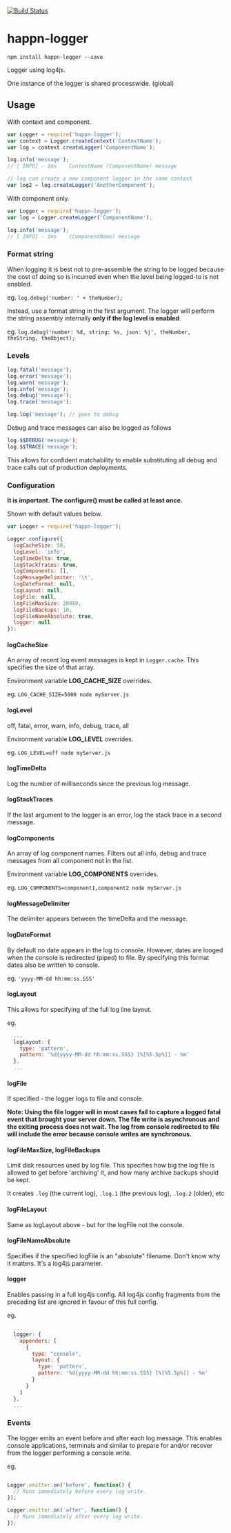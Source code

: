 [![Build Status](https://travis-ci.org/happner/happn-logger.svg?branch=master)](https://travis-ci.org/happner/happn-logger)

# happn-logger

`npm install happn-logger --save`

Logger using log4js.

One instance of the logger is shared processwide. (global)

## Usage

With context and component.

```javascript
var Logger = require('happn-logger');
var context = Logger.createContext('ContextName');
var log = context.createLogger('ComponentName');

log.info('message');
// [ INFO] - 1ms    ContextName (ComponentName) message

// log can create a new component logger in the same context
var log2 = log.createLogger('AnotherComponent');

```

With component only.

```javascript
var Logger = require('happn-logger');
var log = Logger.createLogger('ComponentName');

log.info('message');
// [ INFO] - 1ms    (ComponentName) message
```

### Format string

When logging it is best not to pre-assemble the string to be logged because the cost of doing so is incurred even when the level being logged-to is not enabled.

eg. `log.debug('number: ' + theNumber);`

Instead, use a format string in the first argument. The logger will perform the string assembly internally __only if the log level is enabled__.

eg. `log.debug('number: %d, string: %s, json: %j', theNumber, theString, theObject);`

### Levels

```javascript
log.fatal('message');
log.error('message');
log.warn('message');
log.info('message');
log.debug('message');
log.trace('message');

log.log('message'); // goes to debug
```

Debug and trace messages can also be logged as follows

```javascript
log.$$DEBUG('message');
log.$$TRACE('message');
```

This allows for confident matchability to enable substituting all debug and trace calls out of production deployments. 

### Configuration

__It is important. The configure() must be called at least once.__

Shown with default values below.

```javascript
var Logger = require('happn-logger');

Logger.configure({
  logCacheSize: 50,
  logLevel: 'info',
  logTimeDelta: true,
  logStackTraces: true,
  logComponents: [],
  logMessageDelimiter: '\t',
  logDateFormat: null,
  logLayout: null,
  logFile: null,
  logFileMaxSize: 20480,
  logFileBackups: 10,
  logFileNameAbsolute: true,
  logger: null
});
```

#### logCacheSize

An array of recent log event messages is kept in `Logger.cache`. This specifies the size of that array.

Environment variable __LOG_CACHE_SIZE__ overrides.

eg. `LOG_CACHE_SIZE=5000 node myServer.js`

#### logLevel

off, fatal, error, warn, info, debug, trace, all

Environment variable __LOG_LEVEL__ overrides.

eg. `LOG_LEVEL=off node myServer.js`

#### logTimeDelta

Log the number of milliseconds since the previous log message.

#### logStackTraces

If the last argument to the logger is an error, log the stack trace in a second message.

#### logComponents

An array of log component names. Filters out all info, debug and trace messages from all component not in the list.

Environment variable __LOG_COMPONENTS__ overrides.

eg. `LOG_COMPONENTS=component1,component2 node myServer.js`

#### logMessageDelimiter

The delimiter appears between the timeDelta and the message.

#### logDateFormat

By default no date appears in the log to console. However, dates are looged when the console is redirected (piped) to file. By specifying this format dates also be written to console.

eg. `'yyyy-MM-dd hh:mm:ss.SSS'`

#### logLayout

This allows for specifying of the full log line layout. 

eg.
```javascript
  ...
  logLayout: {
    type: 'pattern',
    pattern: '%d{yyyy-MM-dd hh:mm:ss.SSS} [%[%5.5p%]] - %m'
  },
  ...
```

#### logFile

If specified - the logger logs to file and console. 

__Note: Using the file logger will in most cases fail to capture a logged fatal event that brought your server down. The file write is asynchronous and the exiting process does not wait. The log from console redirected to file will include the error because console writes are synchronous.__

#### logFileMaxSize, logFileBackups

Limit disk resources used by log file. This specifies how big the log file is allowed to get before 'archiving' it, and how many archive backups should be kept.

It creates `.log` (the current log), `.log.1` (the previous log), `.log.2` (older), etc

#### logFileLayout

Same as logLayout above - but for the logFile not the console.

#### logFileNameAbsolute

Specifies if the specified logFile is an "absolute" filename. Don't know why it matters. It's a log4js parameter.

#### logger

Enables passing in a full log4js config. All log4js config fragments from the preceding list are ignored in favour of this full config.

eg.
```javascript
  ...
  logger: {
    appenders: [
      {
        type: "console",
        layout: {
          type: 'pattern',
          pattern: '%d{yyyy-MM-dd hh:mm:ss.SSS} [%[%5.5p%]] - %m'
        }
      }
    ]
  },
  ...
```


### Events

The logger emits an event before and after each log message. This enables console applications, terminals and similar to prepare for and/or recover from the logger performing a console write.

eg.
```javascript

Logger.emitter.on('before', function() {
  // Runs immediately before every log write.
});

Logger.emitter.on('after', function() {
  // Runs immediately after every log write.
});

```

